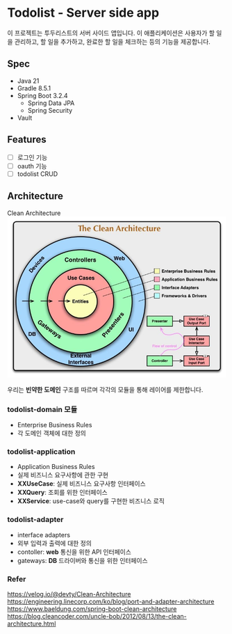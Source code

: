 # Todolist - Server side app

이 프로젝트는 투두리스트의 서버 사이드 앱입니다. 
이 애플리케이션은 사용자가 할 일을 관리하고, 할 일을 추가하고, 완료한 할 일을 체크하는 등의 기능을 제공합니다.

## Spec
- Java 21
- Gradle 8.5.1
- Spring Boot 3.2.4
  - Spring Data JPA
  - Spring Security
- Vault

## Features
- [ ] 로그인 기능
- [ ] oauth 기능
- [ ] todolist CRUD

## Architecture
Clean Architecture
![Clean_Architecture.png](doc%2FClean_Architecture.png)

우리는 **빈약한 도메인** 구조를 따르며 각각의 모듈을 통해 레이어를 제한합니다.

### todolist-domain 모듈
- Enterprise Business Rules
- 각 도메인 객체에 대한 정의

### todolist-application
- Application Business Rules
- 실제 비즈니스 요구사항에 관한 구현
- **XXUseCase**: 실제 비즈니스 요구사항 인터페이스
- **XXQuery**: 조회를 위한 인터페이스
- **XXService**: use-case와 query를 구현한 비즈니스 로직

### todolist-adapter
- interface adapters 
- 외부 입력과 출력에 대한 정의
- contoller: **web** 통신을 위한 API 인터페이스
- gateways: **DB** 드라이버와 통신을 위한 인터페이스 
 

### Refer
https://velog.io/@devty/Clean-Architecture
https://engineering.linecorp.com/ko/blog/port-and-adapter-architecture
https://www.baeldung.com/spring-boot-clean-architecture
https://blog.cleancoder.com/uncle-bob/2012/08/13/the-clean-architecture.html


